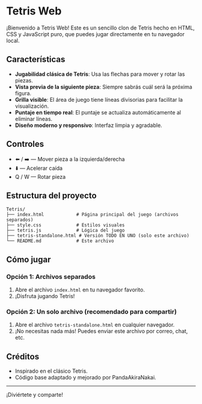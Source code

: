 # Tetris Web

¡Bienvenido a Tetris Web! Este es un sencillo clon de Tetris hecho en HTML, CSS y JavaScript puro, que puedes jugar directamente en tu navegador local.

## Características

- **Jugabilidad clásica de Tetris**: Usa las flechas para mover y rotar las piezas.
- **Vista previa de la siguiente pieza**: Siempre sabrás cuál será la próxima figura.
- **Grilla visible**: El área de juego tiene líneas divisorias para facilitar la visualización.
- **Puntaje en tiempo real**: El puntaje se actualiza automáticamente al eliminar líneas.
- **Diseño moderno y responsivo**: Interfaz limpia y agradable.

## Controles

- ⬅️ / ➡️ — Mover pieza a la izquierda/derecha
- ⬇️ — Acelerar caída
- Q / W — Rotar pieza


## Estructura del proyecto

```
Tetris/
├── index.html            # Página principal del juego (archivos separados)
├── style.css             # Estilos visuales
├── tetris.js             # Lógica del juego
├── tetris-standalone.html # Versión TODO EN UNO (solo este archivo)
└── README.md             # Este archivo
```

## Cómo jugar

### Opción 1: Archivos separados
1. Abre el archivo `index.html` en tu navegador favorito.
2. ¡Disfruta jugando Tetris!

### Opción 2: Un solo archivo (recomendado para compartir)
1. Abre el archivo `tetris-standalone.html` en cualquier navegador.
2. ¡No necesitas nada más! Puedes enviar este archivo por correo, chat, etc.

## Créditos

- Inspirado en el clásico Tetris.
- Código base adaptado y mejorado por PandaAkiraNakai.

---
¡Diviértete y comparte!